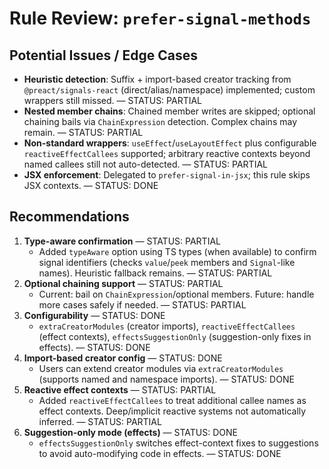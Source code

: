 # Rule Review: `prefer-signal-methods`

## Potential Issues / Edge Cases

- __Heuristic detection__: Suffix + import-based creator tracking from `@preact/signals-react` (direct/alias/namespace) implemented; custom wrappers still missed. — STATUS: PARTIAL
- __Nested member chains__: Chained member writes are skipped; optional chaining bails via `ChainExpression` detection. Complex chains may remain. — STATUS: PARTIAL
- __Non-standard wrappers__: `useEffect`/`useLayoutEffect` plus configurable `reactiveEffectCallees` supported; arbitrary reactive contexts beyond named callees still not auto-detected. — STATUS: PARTIAL
- __JSX enforcement__: Delegated to `prefer-signal-in-jsx`; this rule skips JSX contexts. — STATUS: DONE

## Recommendations

1. __Type-aware confirmation__ — STATUS: PARTIAL
   - Added `typeAware` option using TS types (when available) to confirm signal identifiers (checks `value`/`peek` members and `Signal`-like names). Heuristic fallback remains. — STATUS: PARTIAL
2. __Optional chaining support__ — STATUS: PARTIAL
   - Current: bail on `ChainExpression`/optional members. Future: handle more cases safely if needed. — STATUS: PARTIAL
3. __Configurability__ — STATUS: DONE
   - `extraCreatorModules` (creator imports), `reactiveEffectCallees` (effect contexts), `effectsSuggestionOnly` (suggestion-only fixes in effects). — STATUS: DONE
4. __Import-based creator config__ — STATUS: DONE
   - Users can extend creator modules via `extraCreatorModules` (supports named and namespace imports). — STATUS: DONE
5. __Reactive effect contexts__ — STATUS: PARTIAL
   - Added `reactiveEffectCallees` to treat additional callee names as effect contexts. Deep/implicit reactive systems not automatically inferred. — STATUS: PARTIAL
6. __Suggestion-only mode (effects)__ — STATUS: DONE
   - `effectsSuggestionOnly` switches effect-context fixes to suggestions to avoid auto-modifying code in effects. — STATUS: DONE
